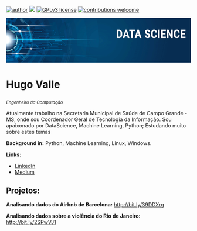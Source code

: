 [![author](https://img.shields.io/badge/author-hlsvalle-red.svg)](https://www.linkedin.com/in/hugo-luiz-67273bb0) [![](https://img.shields.io/badge/python-3.5+-blue.svg)](https://www.python.org/downloads/release/python-365/) [![GPLv3 license](https://img.shields.io/badge/License-GPLv3-blue.svg)](http://perso.crans.org/besson/LICENSE.html) [![contributions welcome](https://img.shields.io/badge/contributions-welcome-brightgreen.svg?style=flat)](https://github.com/hlsvalle/data-science/issues)

<p align="center">
  <img src="banner.png" >
</p>

# Hugo Valle
<sub>*Engenheiro da Computação*</sub>

Atualmente trabalho na Secretaria Municipal de Saúde de Campo Grande - MS, onde sou Coordenador Geral de Tecnologia da Informação. Sou apaixonado por DataScience, Machine Learning, Python; 
Estudando muito sobre estes temas

**Background in:** Python, Machine Learning, Linux, Windows.

**Links:**
* [LinkedIn](https://www.linkedin.com/in/hugo-luiz-67273bb0/)
* [Medium](https://medium.com/@hlsvalle)

## Projetos:

**Analisando dados do Airbnb de Barcelona:** http://bit.ly/39DDXrg

**Analisando dados sobre a violência do Rio de Janeiro:** http://bit.ly/2SPwVJ1
